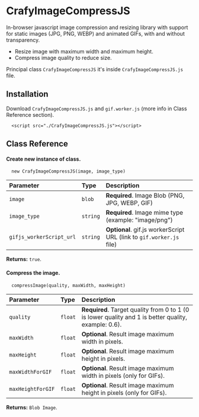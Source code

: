# CrafyImageCompressJS

In-browser javascript image compression and resizing library with support for static images (JPG, PNG, WEBP) and animated GIFs, with and without transparency.

- Resize image with maximum width and maximum height.
- Compress image quality to reduce size.

Principal class `CrafyImageCompressJS` it's inside `CrafyImageCompressJS.js` file.
## Installation

Download `CrafyImageCompressJS.js` and `gif.worker.js` (more info in Class Reference section).

```
  <script src="./CrafyImageCompressJS.js"></script>
```
    
## Class Reference

#### Create new instance of class.

```
  new CrafyImageCompressJS(image, image_type)
```

| Parameter | Type     | Description                |
| :-------- | :------- | :------------------------- |
| `image` | `blob` | **Required**. Image Blob (PNG, JPG, WEBP, GIF) |
| `image_type` | `string` | **Required**. Image mime type (example: "image/png") |
| `gifjs_workerScript_url` | `string` | **Optional**. gif.js workerScript URL (link to `gif.worker.js` file) |

**Returns:** `true`.

#### Compress the image.

```
  compressImage(quality, maxWidth, maxHeight)
```

| Parameter | Type     | Description                       |
| :-------- | :------- | :-------------------------------- |
| `quality`      | `float` | **Required**. Target quality from 0 to 1 (0 is lower quality and 1 is better quality, example: 0.6). |
| `maxWidth`      | `float` | **Optional**. Result image maximum width in pixels. |
| `maxHeight`      | `float` | **Optional**. Result image maximum height in pixels. |
| `maxWidthForGIF`      | `float` | **Optional**. Result image maximum width in pixels (only for GIFs). |
| `maxHeightForGIF`      | `float` | **Optional**. Result image maximum height in pixels (only for GIFs). |

**Returns:** `Blob Image`.